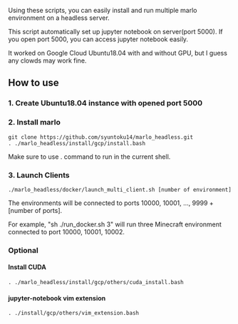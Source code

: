 Using these scripts, you can easily install and run multiple marlo environment on a headless server.

This script automatically set up jupyter notebook on server(port 5000).
If you open port 5000, you can access jupyter notebook easily.

It worked on Google Cloud Ubuntu18.04 with and without GPU, but I guess any clowds may work fine.

## How to use

### 1. Create Ubuntu18.04 instance with opened port 5000

### 2. Install marlo

```
git clone https://github.com/syuntoku14/marlo_headless.git
. ./marlo_headless/install/gcp/install.bash
```

Make sure to use . command to run in the current shell.


### 3. Launch Clients

```
./marlo_headless/docker/launch_multi_client.sh [number of environment]
```

The environments will be connected to ports 10000, 10001, ..., 9999 + [number of ports].

For example, "sh ./run_docker.sh 3" will run three Minecraft environment connected to port 10000, 10001, 10002.

### Optional
#### Install CUDA

```
. ./marlo_headless/install/gcp/others/cuda_install.bash
```

#### jupyter-notebook vim extension

```
. ./install/gcp/others/vim_extension.bash
```
